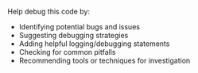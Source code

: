 Help debug this code by:

- Identifying potential bugs and issues
- Suggesting debugging strategies
- Adding helpful logging/debugging statements
- Checking for common pitfalls
- Recommending tools or techniques for investigation
